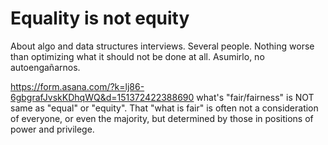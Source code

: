 # Equality is not equity

About algo and data structures interviews. Several people.
Nothing worse than optimizing what it should not be done at all.
Asumirlo, no autoengañarnos.

https://form.asana.com/?k=lj86-6gbgrafJvskKDhqWQ&d=151372422388690
what's "fair/fairness" is NOT same as "equal" or "equity". That "what is fair" is often not a consideration of everyone, or even the majority, but determined by those in positions of power and privilege.